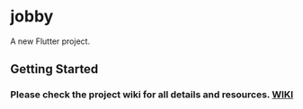 # jobby

A new Flutter project.

## Getting Started

### Please check the project wiki for all details and resources. [WIKI](https://github.com/Mastersam07/jobby/wiki)

